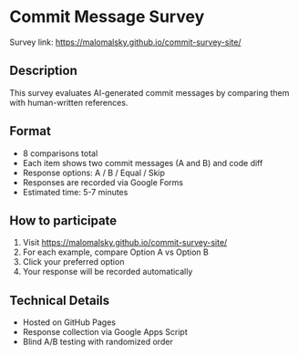 # Commit Message Survey

Survey link: https://malomalsky.github.io/commit-survey-site/

## Description

This survey evaluates AI-generated commit messages by comparing them with human-written references.

## Format

- 8 comparisons total
- Each item shows two commit messages (A and B) and code diff
- Response options: A / B / Equal / Skip
- Responses are recorded via Google Forms
- Estimated time: 5-7 minutes

## How to participate

1. Visit https://malomalsky.github.io/commit-survey-site/
2. For each example, compare Option A vs Option B
3. Click your preferred option
4. Your response will be recorded automatically

## Technical Details

- Hosted on GitHub Pages
- Response collection via Google Apps Script
- Blind A/B testing with randomized order
